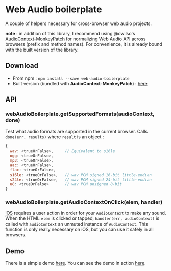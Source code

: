 Web Audio boilerplate
========================

A couple of helpers necessary for cross-browser web audio projects.

**note** : in addition of this library, I recommend using @cwilso's [AudioContext-MonkeyPatch](https://github.com/cwilso/AudioContext-MonkeyPatch) for normalizing Web Audio API across browsers (prefix and method names). For convenience, it is already bound with the built version of the library.


Download
----------

- From npm : `npm install --save web-audio-boilerplate`
- Built version (bundled with **AudioContext-MonkeyPatch**) : [here](https://github.com/sebpiq/web-audio-boilerplate/tree/master/dist/)


API
----

### webAudioBoilerplate.getSupportedFormats(audioContext, done)

Test what audio formats are supported in the current browser. Calls `done(err, results)` where `result` is an object :

```javascript
{
  wav: <trueOrFalse>,     // Equivalent to s16le
  ogg: <trueOrFalse>, 
  mp3: <trueOrFalse>, 
  aac: <trueOrFalse>, 
  flac: <trueOrFalse>, 
  s16le: <trueOrFalse>,   // wav PCM signed 16-bit little-endian
  s24le: <trueOrFalse>,   // wav PCM signed 24-bit little-endian
  u8: <trueOrFalse>       // wav PCM unsigned 8-bit
}
```

### webAudioBoilerplate.getAudioContextOnClick(elem, handler)

[iOS](https://developer.apple.com/library/content/documentation/AudioVideo/Conceptual/Using_HTML5_Audio_Video/PlayingandSynthesizingSounds/PlayingandSynthesizingSounds.html) requires a user action in order for your `AudioContext` to make any sound. When the HTML `elem` is clicked or tapped, `handler(err, audioContext)` is called with `audioContext` an unmuted instance of `AudioContext`. This function is only really necessary on iOS, but you can use it safely in all browsers.


Demo
-----

There is a simple demo [here](https://github.com/sebpiq/web-audio-boilerplate/tree/master/demo.html). You can see the demo in action [here](http://sebpiq.github.io/web-audio-boilerplate/demo.html). 
